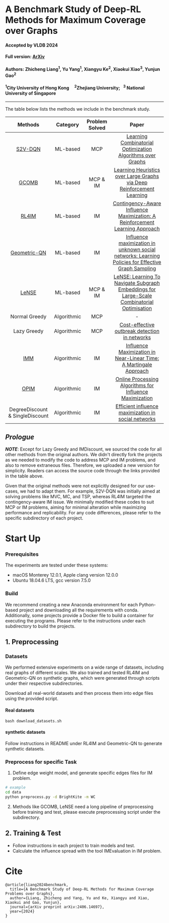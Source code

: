 # A Benchmark Study of Deep-RL Methods for Maximum Coverage over Graphs
#### Accepted by VLDB 2024
#### Full version: [ArXiv](http://arxiv.org/abs/2406.14697)
#### Authors: Zhicheng Liang<sup>1</sup>, Yu Yang<sup>1</sup>, Xiangyu Ke<sup>2</sup>, Xiaokui Xiao<sup>3</sup>, Yunjun Gao<sup>2</sup>
#### <sup>1</sup>City University of Hong Kong &nbsp; &nbsp; <sup>2</sup>Zhejiang University; &nbsp; <sup>3</sup> National University of Singapore

---
The table below lists the methods we include in the benchmark study.


| Methods | Category | Problem Solved | Paper |
|:-:|:-:|:-:|:-:|
|[S2V-DQN][s2v]| ML-based | MCP | [Learning Combinatorial Optimization Algorithms over Graphs](https://arxiv.org/abs/1704.01665)|
|[GCOMB][gcomb]| ML-based | MCP & IM | [Learning Heuristics over Large Graphs via Deep Reinforcement Learning](https://arxiv.org/abs/1903.03332)|
|[RL4IM][rl4im]| ML-based | IM | [Contingency-Aware Influence Maximization: A Reinforcement Learning Approach](https://arxiv.org/abs/2106.07039)|
|[Geometric-QN][gqn]| ML-based | IM | [Influence maximization in unknown social networks: Learning Policies for Effective Graph Sampling](https://arxiv.org/abs/1907.11625)|
|[LeNSE][LeNSE]| ML-based | MCP & IM | [LeNSE: Learning To Navigate Subgraph Embeddings for Large-Scale Combinatorial Optimisation](https://arxiv.org/abs/2205.10106)|
| Normal Greedy | Algorithmic | MCP | - |
| Lazy Greedy | Algorithmic | MCP | [Cost-effective outbreak detection in networks](https://www.cs.cmu.edu/~jure/pubs/detect-kdd07.pdf) |
| [IMM][imm] | Algorithmic | IM | [Influence Maximization in Near-Linear Time: A Martingale Approach](https://doi.org/10.1145/2723372.2723734) |
| [OPIM][opim] | Algorithmic | IM |[Online Processing Algorithms for Influence Maximization](https://dl.acm.org/doi/pdf/10.1145/3183713.3183749)|
| DegreeDiscount & SingleDiscount | Algorithmic | IM | [Efficient influence maximization in social networks](https://dl.acm.org/doi/10.1145/1557019.1557047)|

[s2v]: https://github.com/Hanjun-Dai/graph_comb_opt
[gcomb]: https://github.com/idea-iitd/GCOMB
[rl4im]: https://github.com/Haipeng-Chen/RL4IM-Contingency
[gqn]: https://github.com/kage08/graph_sample_rl
[LeNSE]: https://github.com/davidireland3/LeNSE
[imm]: https://sourceforge.net/projects/im-imm/
[opim]: https://github.com/tangj90/OPIM


## *Prologue*
***NOTE***: Except for Lazy Greedy and IMDiscount, we sourced the code for all other methods from the original authors. We didn't directly fork the projects as we needed to modify the code to address MCP and IM problems, and also to remove extraneous files. Therefore, we uploaded a new version for simplicity. Readers can access the source code through the links provided in the table above.

Given that the original methods were not explicitly designed for our use-cases, we had to adapt them. For example, S2V-DQN was initially aimed at solving problems like MVC, MC, and TSP, whereas RL4IM targeted the contingency-aware IM issue. We minimally modified these codes to suit MCP or IM problems, aiming for minimal alteration while maximizing performance and replicability. For any code differences, please refer to the specific subdirectory of each project.

# Start Up
### Prerequisites
The experiments are tested under these systems:
* macOS Monterey 12.0.1, Apple clang version 12.0.0
* Ubuntu 18.04.6 LTS, gcc version 7.5.0

### Build
We recommend creating a new Anaconda environment for each Python-based project and downloading all the requirements with conda. Additionally, some projects provide a Docker file to build a container for executing the programs. Please refer to the instructions under each subdirectory to build the projects.

## 1. Preprocessing
### Datasets
We performed extensive experiments on a wide range of datasets, including real graphs of different scales. We also trained and tested RL4IM and Geometric-QN on synthetic graphs, which were generated through scripts under their respective subdirectories.

Download all real-world datasets and then process them into edge files using the provided script.

#### Real datasets
```
bash download_datasets.sh
```
#### synthetic datasets
Follow instructions in README under RL4IM and Geometric-QN to generate synthetic datasets.

### Preprocess for specific Task
1. Define edge weight model, and generate specific edges files for IM problem.
```sh
# example
cd data
python preprocess.py -d BrightKite -m WC
```
2. Methods like GCOMB, LeNSE need a long pipeline of preprocessing before training and test, please execute preprocessing script under the subdirectory.

## 2. Training & Test
* Follow instructions in each project to train models and test.
* Calculate the influence spread with the tool IMEvaluation in IM problem.

# Cite
```
@article{liang2024benchmark,
  title={A Benchmark Study of Deep-RL Methods for Maximum Coverage Problems over Graphs},
  author={Liang, Zhicheng and Yang, Yu and Ke, Xiangyu and Xiao, Xiaokui and Gao, Yunjun},
  journal={arXiv preprint arXiv:2406.14697},
  year={2024}
}
```

